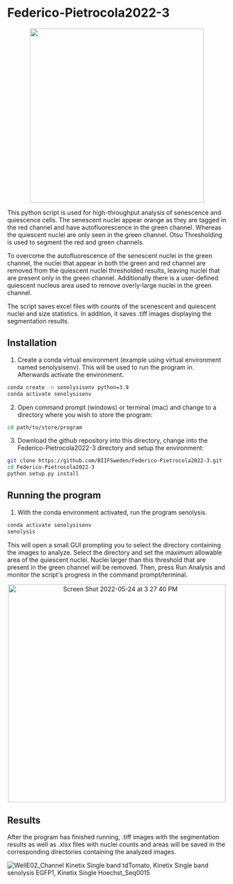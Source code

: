 # Federico-Pietrocola2022-3

<p align="center">
<img src="https://user-images.githubusercontent.com/43760657/168568815-f88ab2f9-f87c-4223-8bf3-dc6c8b1f995c.jpg" width="400" height="400">
</p>

This python script is used for high-throughput analysis of senescence and quiescence cells. The senescent nuclei appear orange as they are tagged in the red channel and have autofluorescence in the green channel. Whereas the quiescent nuclei are only seen in the green channel. Otsu Thresholding is used to segment the red and green channels.

To overcome the autofluorescence of the senescent nuclei in the green channel, the nuclei that appear in both the green and red channel are removed from the quiescent nuclei thresholded results, leaving nuclei that are present only in the green channel. Additionally there is a user-defined quiescent nucleus area used to remove overly-large nuclei in the green channel.

The script saves excel files with counts of the scenescent and quiescent nuclei and size statistics. In addition, it saves .tiff images displaying the segmentation results.


## Installation

1. Create a conda virtual environment (example using virtual environment named senolysisenv). This will be used to run the program in. Afterwards activate the environment.
```bash
conda create -n senolysisenv python=3.9
conda activate senolysisenv
```

2. Open command prompt (windows) or terminal (mac) and change to a directory where you wish to store the program:

```bash
cd path/to/store/program
```

3. Download the github repository into this directory, change into the Federico-Pietrocola2022-3 directory and setup the environment:
```bash
git clone https://github.com/BIIFSweden/Federico-Pietrocola2022-3.git
cd Federico-Pietrocola2022-3
python setup.py install
```

## Running the program

1. With the conda environment activated, run the program senolysis.
```bash
conda activate senolysisenv
senolysis
```
This will open a small GUI prompting you to select the directory containing the images to analyze. Select the directory and set the maximum allowable area of the quiescent nuclei. Nuclei larger than this threshold that are present in the green channel will be removed. Then, press Run Analysis and monitor the script's progress in the command prompt/terminal.

<p align="center">
<img width="500" alt="Screen Shot 2022-05-24 at 3 27 40 PM" src="https://user-images.githubusercontent.com/43760657/170046498-79d23ed3-3934-4fe8-b461-52c5b5156b16.png">
</p>

## Results

After the program has finished running, .tiff images with the segmentation results as well as .xlsx files with nuclei counts and areas will be saved in the corresponding directories containing the analyzed images.

![WellE02_Channel Kinetix Single band tdTomato, Kinetix Single band senolysis  EGFP1, Kinetix Single  Hoechst_Seq0015](https://user-images.githubusercontent.com/43760657/170046965-f4a9b199-4ab4-4eb0-b804-e63de4adf3c7.jpg)


